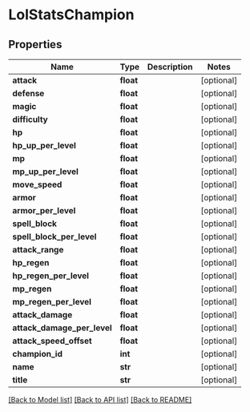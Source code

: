 # LolStatsChampion

## Properties
Name | Type | Description | Notes
------------ | ------------- | ------------- | -------------
**attack** | **float** |  | [optional] 
**defense** | **float** |  | [optional] 
**magic** | **float** |  | [optional] 
**difficulty** | **float** |  | [optional] 
**hp** | **float** |  | [optional] 
**hp_up_per_level** | **float** |  | [optional] 
**mp** | **float** |  | [optional] 
**mp_up_per_level** | **float** |  | [optional] 
**move_speed** | **float** |  | [optional] 
**armor** | **float** |  | [optional] 
**armor_per_level** | **float** |  | [optional] 
**spell_block** | **float** |  | [optional] 
**spell_block_per_level** | **float** |  | [optional] 
**attack_range** | **float** |  | [optional] 
**hp_regen** | **float** |  | [optional] 
**hp_regen_per_level** | **float** |  | [optional] 
**mp_regen** | **float** |  | [optional] 
**mp_regen_per_level** | **float** |  | [optional] 
**attack_damage** | **float** |  | [optional] 
**attack_damage_per_level** | **float** |  | [optional] 
**attack_speed_offset** | **float** |  | [optional] 
**champion_id** | **int** |  | [optional] 
**name** | **str** |  | [optional] 
**title** | **str** |  | [optional] 

[[Back to Model list]](../README.md#documentation-for-models) [[Back to API list]](../README.md#documentation-for-api-endpoints) [[Back to README]](../README.md)

